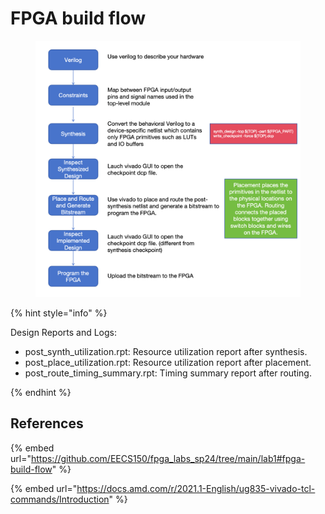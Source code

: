 # FPGA build flow

<figure><img src="../.gitbook/assets/Screenshot 2024-07-07 at 21.04.27.png" alt=""><figcaption></figcaption></figure>

{% hint style="info" %}

Design Reports and Logs:
* post_synth_utilization.rpt: Resource utilization report after synthesis.
* post_place_utilization.rpt: Resource utilization report after placement.
* post_route_timing_summary.rpt: Timing summary report after routing.

{% endhint %}

## References

{% embed url="https://github.com/EECS150/fpga_labs_sp24/tree/main/lab1#fpga-build-flow" %}

{% embed url="https://docs.amd.com/r/2021.1-English/ug835-vivado-tcl-commands/Introduction" %}
